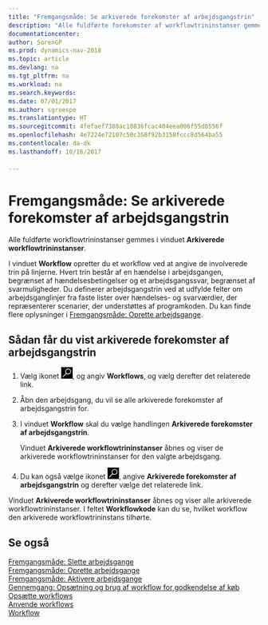 ```yaml
---
title: "Fremgangsmåde: Se arkiverede forekomster af arbejdsgangstrin"
description: "Alle fuldførte forekomster af workflowtrininstanser gemmes i vinduet **Arkiverede forekomster af workflowtrininstanser**."
documentationcenter: 
author: SorenGP
ms.prod: dynamics-nav-2018
ms.topic: article
ms.devlang: na
ms.tgt_pltfrm: na
ms.workload: na
ms.search.keywords: 
ms.date: 07/01/2017
ms.author: sgroespe
ms.translationtype: HT
ms.sourcegitcommit: 4fefaef7380ac10836fcac404eea006f55d8556f
ms.openlocfilehash: 4e7224e72107c50c358f92b3158fccc8d564ba55
ms.contentlocale: da-dk
ms.lasthandoff: 10/16/2017

---
```

# <a name="how-to-view-archived-workflow-step-instances"></a>Fremgangsmåde: Se arkiverede forekomster af arbejdsgangstrin
Alle fuldførte workflowtrininstanser gemmes i vinduet **Arkiverede workflowtrininstanser**.  

 I vinduet **Workflow** opretter du et workflow ved at angive de involverede trin på linjerne. Hvert trin består af en hændelse i arbejdsgangen, begrænset af hændelsesbetingelser og et arbejdsgangssvar, begrænset af svarmuligheder. Du definerer arbejdsgangstrin ved at udfylde felter om arbejdsganglinjer fra faste lister over hændelses- og svarværdier, der repræsenterer scenarier, der understøttes af programkoden. Du kan finde flere oplysninger i [Fremgangsmåde: Oprette arbejdsgange](across-how-to-create-workflows.md).  

## <a name="to-view-archived-workflow-step-instances"></a>Sådan får du vist arkiverede forekomster af arbejdsgangstrin  
1.  Vælg ikonet ![Søg efter side eller rapport](media/ui-search/search_small.png "Ikonet Søg efter side eller rapport"), og angiv **Workflows**, og vælg derefter det relaterede link.  
2.  Åbn den arbejdsgang, du vil se alle arkiverede forekomster af arbejdsgangstrin for.  
3.  I vinduet **Workflow** skal du vælge handlingen **Arkiverede forekomster af arbejdsgangstrin**.  

    Vinduet **Arkiverede workflowtrininstanser** åbnes og viser de arkiverede workflowtrininstanser for den valgte arbejdsgang.  
4.  Du kan også vælge ikonet ![Søg efter side eller rapport](media/ui-search/search_small.png "Ikonet Søg efter side eller rapport"), angive **Arkiverede forekomster af arbejdsgangstrin** og derefter vælge det relaterede link.  

Vinduet **Arkiverede workflowtrininstanser** åbnes og viser alle arkiverede workflowtrininstanser. I feltet **Workflowkode** kan du se, hvilket workflow den arkiverede workflowtrininstans tilhørte.  

## <a name="see-also"></a>Se også  
 [Fremgangsmåde: Slette arbejdsgange](across-how-to-delete-workflows.md)   
 [Fremgangsmåde: Oprette arbejdsgange](across-how-to-create-workflows.md)   
 [Fremgangsmåde: Aktivere arbejdsgange](across-how-to-enable-workflows.md)   
 [Gennemgang: Opsætning og brug af workflow for godkendelse af køb](walkthrough-setting-up-and-using-a-purchase-approval-workflow.md)   
 [Opsætte workflows](across-set-up-workflows.md)   
 [Anvende workflows](across-use-workflows.md)   
 [Workflow](across-workflow.md)

